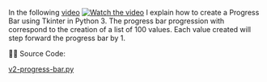  
In the following [video](https://youtu.be/_wp9LE0ywm8) [![Watch the video](https://img.youtube.com/vi/_wp9LE0ywm8/hqdefault.jpg)](https://youtu.be/_wp9LE0ywm8)
I explain how to create a Progress Bar using Tkinter in Python 3. The progress bar progression with correspond to the creation of a list of 100 values.
Each value created will step forward the progress bar by 1.  
 
🧑‍💻 Source Code:

[v2-progress-bar.py](https://github.com/DigitalCreations-AIM/Coding/blob/main/v2-progress-bar.py)

